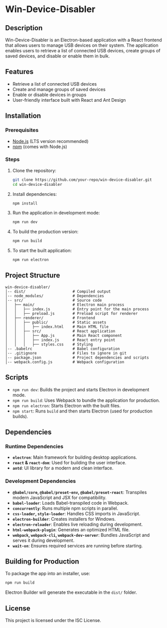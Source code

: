 # Win-Device-Disabler

## Description

Win-Device-Disabler is an Electron-based application with a React frontend that allows users to manage USB devices on their system. The application enables users to retrieve a list of connected USB devices, create groups of saved devices, and disable or enable them in bulk.

## Features

- Retrieve a list of connected USB devices
- Create and manage groups of saved devices
- Enable or disable devices in groups
- User-friendly interface built with React and Ant Design

## Installation

### Prerequisites

- [Node.js](https://nodejs.org/) (LTS version recommended)
- [npm](https://www.npmjs.com/) (comes with Node.js)

### Steps

1. Clone the repository:
   ```sh
   git clone https://github.com/your-repo/win-device-disabler.git
   cd win-device-disabler
   ```
2. Install dependencies:
   ```sh
   npm install
   ```
3. Run the application in development mode:
   ```sh
   npm run dev
   ```
4. To build the production version:
   ```sh
   npm run build
   ```
5. To start the built application:
   ```sh
   npm run electron
   ```

## Project Structure

```
win-device-disabler/
│-- dist/                     # Compiled output
│-- node_modules/             # Dependencies
│-- src/                      # Source code
│   ├── main/                 # Electron main process
│   │   ├── index.js          # Entry point for the main process
│   │   ├── preload.js        # Preload script for renderer
│   ├── renderer/             # Frontend
│   │   ├── public/           # Static assets
│   │   │   ├── index.html    # Main HTML file
│   │   ├── src/              # React application
│   │   │   ├── App.js        # Main React component
│   │   │   ├── index.js      # React entry point
│   │   │   ├── styles.css    # Styling
│-- .babelrc                  # Babel configuration
│-- .gitignore                # Files to ignore in git
│-- package.json              # Project dependencies and scripts
│-- webpack.config.js         # Webpack configuration
```

## Scripts

- `npm run dev`: Builds the project and starts Electron in development mode.
- `npm run build`: Uses Webpack to bundle the application for production.
- `npm run electron`: Starts Electron with the built files.
- `npm start`: Runs `build` and then starts Electron (used for production builds).

## Dependencies

### Runtime Dependencies

- **`electron`**: Main framework for building desktop applications.
- **`react` & `react-dom`**: Used for building the user interface.
- **`antd`**: UI library for a modern and clean interface.

### Development Dependencies

- **`@babel/core`, `@babel/preset-env`, `@babel/preset-react`**: Transpiles modern JavaScript and JSX for compatibility.
- **`babel-loader`**: Loads Babel-transpiled code in Webpack.
- **`concurrently`**: Runs multiple npm scripts in parallel.
- **`css-loader`, `style-loader`**: Handles CSS imports in JavaScript.
- **`electron-builder`**: Creates installers for Windows.
- **`electron-reloader`**: Enables live reloading during development.
- **`html-webpack-plugin`**: Generates an optimized HTML file.
- **`webpack`, `webpack-cli`, `webpack-dev-server`**: Bundles JavaScript and serves it during development.
- **`wait-on`**: Ensures required services are running before starting.

## Building for Production

To package the app into an installer, use:

```sh
npm run build
```

Electron Builder will generate the executable in the `dist/` folder.

## License

This project is licensed under the ISC License.